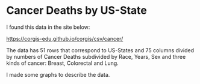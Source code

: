 # Cancer Deaths by US-State

I found this data in the site below:

https://corgis-edu.github.io/corgis/csv/cancer/

The data has 51 rows that correspond to US-States and 75 columns divided by numbers of Cancer Deaths subdivided by Race, Years, Sex and three kinds of cancer: Breast, Colorectal and Lung.

I made some graphs to describe the data.
